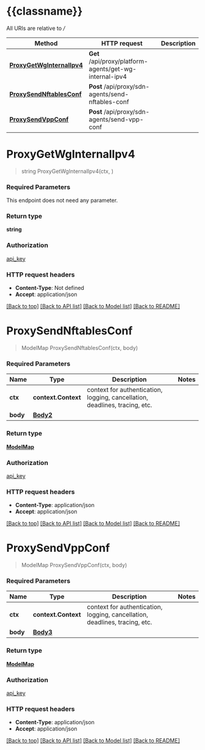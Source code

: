 # {{classname}}

All URIs are relative to */*

Method | HTTP request | Description
------------- | ------------- | -------------
[**ProxyGetWgInternalIpv4**](ProxyApi.md#ProxyGetWgInternalIpv4) | **Get** /api/proxy/platform-agents/get-wg-internal-ipv4 | 
[**ProxySendNftablesConf**](ProxyApi.md#ProxySendNftablesConf) | **Post** /api/proxy/sdn-agents/send-nftables-conf | 
[**ProxySendVppConf**](ProxyApi.md#ProxySendVppConf) | **Post** /api/proxy/sdn-agents/send-vpp-conf | 

# **ProxyGetWgInternalIpv4**
> string ProxyGetWgInternalIpv4(ctx, )


### Required Parameters
This endpoint does not need any parameter.

### Return type

**string**

### Authorization

[api_key](../README.md#api_key)

### HTTP request headers

 - **Content-Type**: Not defined
 - **Accept**: application/json

[[Back to top]](#) [[Back to API list]](../README.md#documentation-for-api-endpoints) [[Back to Model list]](../README.md#documentation-for-models) [[Back to README]](../README.md)

# **ProxySendNftablesConf**
> ModelMap ProxySendNftablesConf(ctx, body)


### Required Parameters

Name | Type | Description  | Notes
------------- | ------------- | ------------- | -------------
 **ctx** | **context.Context** | context for authentication, logging, cancellation, deadlines, tracing, etc.
  **body** | [**Body2**](Body2.md)|  | 

### Return type

[**ModelMap**](map.md)

### Authorization

[api_key](../README.md#api_key)

### HTTP request headers

 - **Content-Type**: application/json
 - **Accept**: application/json

[[Back to top]](#) [[Back to API list]](../README.md#documentation-for-api-endpoints) [[Back to Model list]](../README.md#documentation-for-models) [[Back to README]](../README.md)

# **ProxySendVppConf**
> ModelMap ProxySendVppConf(ctx, body)


### Required Parameters

Name | Type | Description  | Notes
------------- | ------------- | ------------- | -------------
 **ctx** | **context.Context** | context for authentication, logging, cancellation, deadlines, tracing, etc.
  **body** | [**Body3**](Body3.md)|  | 

### Return type

[**ModelMap**](map.md)

### Authorization

[api_key](../README.md#api_key)

### HTTP request headers

 - **Content-Type**: application/json
 - **Accept**: application/json

[[Back to top]](#) [[Back to API list]](../README.md#documentation-for-api-endpoints) [[Back to Model list]](../README.md#documentation-for-models) [[Back to README]](../README.md)

